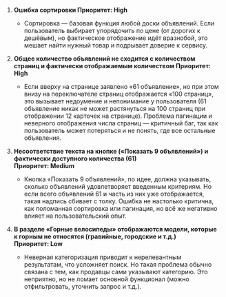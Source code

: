 1. **Ошибка сортировки
    Приоритет: High**
    
    - Сортировка — базовая функция любой доски объявлений. Если пользователь выбирает упорядочить по цене (от дорогих к дешёвым), но фактическое отображение идёт вразнобой, это мешает найти нужный товар и подрывает доверие к сервису.

2. **Общее количество объявлений не сходится с количеством страниц и фактически отображаемым количеством
    Приоритет: High**
    
    - Если вверху на странице заявлено «61 объявление», но при этом внизу на переключателе страниц отображается «100 страниц», это вызывает недоумение и непонимание у пользователя (61 объявление никак не может растянуться на 100 страниц при отображении 12 карточек на странице). Проблема пагинации и неверного отображения числа страниц — критичный баг, так как пользователь может потеряться и не понять, где все остальные объявления.


3. **Несоответствие текста на кнопке («Показать 9 объявлений») и фактически доступного количества (61)  
    Приоритет: Medium**
    
    - Кнопка «Показать 9 объявлений», по идее, должна указывать, сколько объявлений удовлетворяет введенным критериям. Но если всего объявлений 61 и часть из них уже отображается, такая надпись сбивает с толку. Ошибка не настолько критична, как поломанная сортировка или пагинация, но всё же негативно влияет на пользовательский опыт.

4. **В разделе «Горные велосипеды» отображаются модели, которые к горным не относятся (гравийные, городские и т.д.)  
    Приоритет: Low**
    
    - Неверная категоризация приводит к нерелевантным результатам, что усложняет поиск. Но такая проблема обычно связана с тем, как продавцы сами указывают категорию. Это неприятно, но не ломает основной функционал (можно отфильтровать, уточнить запрос и т.д.).